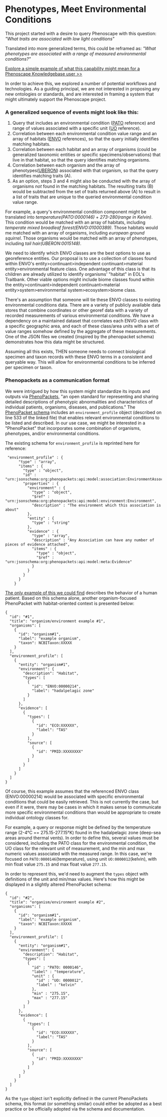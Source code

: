 # Phenotypes, Meet Environmental Conditions

This project started with a desire to query Phenoscape with this question:
_"What traits are associated with low light conditions"_

Translated into more generalized terms, this could be reframed as:
_"What phenotypes are associated with a range of measured environmental conditions?"_

[Explore a simple example of what this capability might mean for a Phenoscape Knowledgebase user >>](https://xd.adobe.com/view/f563c738-9987-40ec-b593-780a0bf4854f?fullscreen)

In order to achieve this, we explored a number of potential workflows and technologies. As a guiding principal, we are not interested in proposing any new ontologies or standards, and are interested in framing a system that might ultimately support the Phenoscape project.

### A generalized sequence of events might look like this:

1. Query that includes an environmental condition ([PATO]() reference) and range of values associated with a specific unit ([UO]() reference). 
2. Correlation between each environmental condition value range and an array of habitats ([ENVO]() references), so that the query initially identifies matching habitats.
3. Correlation between each habitat and an array of organisms (could be generalized taxonomic entities or specific specimens/observations) that live in that habitat, so that the query identifies matching organisms.
4. Correlation between each organism and the array of phenotypes([UBERON]()) associated with that organism, so that the query identifies matching traits (A).
5. As an option, steps 3 and 4 might also be conducted with the array of organisms _not_ found in the matching habitats. The resulting traits (B) would be subtracted from the set of traits returned above (A) to result in a list of traits that are unique to the queried environmental condition value range.

For example, a query's environmental condition component might be translated into _temperature(PATO:0000146)_ + _273-280(range in Kelvin)_. This condition would be matched with an array of habitats, including _temperate mixed broadleaf forest(ENVO:01000389)_. Those habitats would me matched with an array of organisms, including _european ground squirrel_. Those organisms would be matched with an array of phenotypes, including _tail hair(UBERON:0015148)_.

We need to identify which ENVO classes are the best options to use as georeference entities. Our proposal is to use a collection of classes found within ENVO's entity>continuant>independent continuant>material entity>environmental feature class. One advantage of this class is that its children are already utilized to identify organisms' "habitat" in EOL's Traitbank. Other viable options might include biome classes found within the entity>continuant>independent continuant>material entity>system>environmental system>ecosystem>biome class.

There's an assumption that someone will tie these ENVO classes to existing environmental conditions data. There are a variety of publicly available data stores that combine coordinates or other georef data with a variety of recorded measurements of various environmental conditions. We have a dependency on a maintained dataset that correlates each ENVO class with a specific geographic area, and each of these class/area units with a set of value ranges somehow defined by the aggregate of these measurements. One of the JSON files we created (inspired by the phenopacket schema) demonstrates how this data might be structured.

Assuming all this exists, THEN someone needs to connect biological specimen and taxon records with these ENVO terms in a consistent and queryable way. This will allow for environmental conditions to be inferred per specimen or taxon.

### Phenopackets as a communication format
We were intrigued by how this system might standardize its inputs and outputs via [PhenoPackets](http://phenopackets.org/), "an open standard for representing and sharing detailed descriptions of phenotypic abnormalities and characteristics of individual patients, organisms, diseases, and publications." The [PhenoPacket schema](https://github.com/phenopackets/phenopacket-format/blob/master/schema/phenopacket-schema.json) includes an `environment_profile` object (described on line 533 of the linked file) that enables relevant environmental conditions to be listed and described. In our use case, we might be interested in a "PhenoPacket" that incorporates some combination of organisms, phenotypes, and/or environmental conditions. 

The existing schema for `environment_profile` is reprinted here for reference:

```
 "environment_profile" : {
      "type" : "array",
      "items" : {
        "type" : "object",
        "id" : "urn:jsonschema:org:phenopackets:api:model:association:EnvironmentAssociation",
        "properties" : {
          "environment" : {
            "type" : "object",
            "$ref" : "urn:jsonschema:org:phenopackets:api:model:environment:Environment",
            "description" : "The environment which this association is about"
          },
          "entity" : {
            "type" : "string"
          },
          "evidence" : {
            "type" : "array",
            "description" : "Any Association can have any number of pieces of evidence attached",
            "items" : {
              "type" : "object",
              "$ref" : "urn:jsonschema:org:phenopackets:api:model:meta:Evidence"
            }
          }
        }
      }
    }
```

[The only example of this we could find](https://github.com/phenopackets/phenopacket-reference-implementation/blob/cc590e3ef12852ced5e80af9996647bc2a00da25/src/test/resources/context/phenopacket-without-context.yaml) describes the behavior of a human patient. Based on this schema alone, another organism-focused PhenoPacket with habitat-oriented context is presented below:

```
{
  "id": "#1",
  "title": "organism/environment example #1",
  "organisms": [
    {
      "id": "organism#1",
      "label": "example organism",
      "taxon": NCBITaxon:XXXXX
    }
  ],
  "environment_profile": [
    {
      "entity": "organism#1",
      "environment": {
        "description": "Habitat",
        "types": [
          {
            "id": "ENVO:00000214",
            "label": "hadalpelagic zone"
          }
        ]
      },
      "evidence": [
        {
          "types": [
            {
              "id": "ECO:XXXXXX",
              "label": "TAS"
            }
          ],
          "source": [
            {
              "id": "PMID:XXXXXXXX"
            }
          ]
        }
      ]
    }
  ]
}
```
Of course, this example assumes that the referenced ENVO class (ENVO:00000214) would be associated with specific environmental conditions that could be easily retrieved. This is not currently the case, but even if it were, there may be cases in which it makes sense to communicate more specific environmental conditions than would be appropriate to create individual ontology classes for. 

For example, a query or response might be defined by the temperature range (2-4°C == 275.15-277.15°K) found in the hadalpelagic zone (deep-sea areas around thermal vents). In order to define this, several values must be considered, including the PATO class for the environmental condition, the UO class for the relevant unit of measurement, and the min and max numeric values associated with the measured range. In this case, we're focused on `PATO:0000146`(temperature), using unit `UO:0000012`(kelvin), with min float value `275.15` and max float value `277.15`. 

In order to represent this, we'd need to augment the `types` object with definitions of the unit and min/max values. Here's how this might be displayed in a slightly altered PhenoPacket schema:

```
{
  "id": "#2",
  "title": "organism/environment example #2",
  "organisms": [
    {
      "id": "organism#1",
      "label": "example organism",
      "taxon": NCBITaxon:XXXXX
    }
  ],
  "environment_profile": [
    {
      "entity": "organism#1",
      "environment": {
        "description": "Habitat",
        "types": [
          {
            "id" : "PATO: 0000146",
            "label" : "temperature",
            "unit" : {
              "id" : "UO: 0000012",
              "label" : "kelvin"
            },
            "min" : "275.15",
            "max" : "277.15"
          }
        ]
      },
      "evidence": [
        {
          "types": [
            {
              "id": "ECO:XXXXXX",
              "label": "TAS"
            }
          ],
          "source": [
            {
              "id": "PMID:XXXXXXXX"
            }
          ]
        }
      ]
    }
  ]
}
```
As the `type` object isn't explicitly defined in the current PhenoPackets schema, this format (or something similar) could either be adopted as a best practice or be officially adopted via the schema and documentation.
